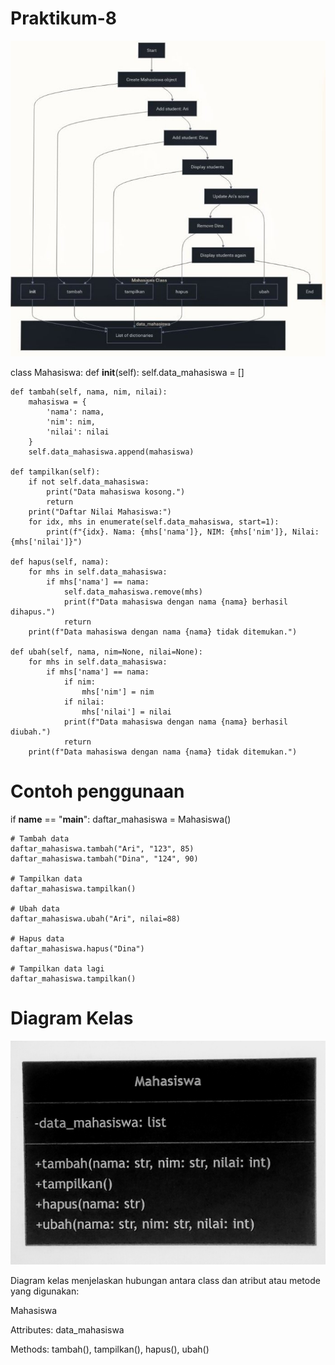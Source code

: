 # Praktikum-8

![](<Flowchart Nilai Mahasiswa_20241204_090619_089_65.jpg>)

class Mahasiswa:
    def __init__(self):
        self.data_mahasiswa = []

    def tambah(self, nama, nim, nilai):
        mahasiswa = {
            'nama': nama,
            'nim': nim,
            'nilai': nilai
        }
        self.data_mahasiswa.append(mahasiswa)

    def tampilkan(self):
        if not self.data_mahasiswa:
            print("Data mahasiswa kosong.")
            return
        print("Daftar Nilai Mahasiswa:")
        for idx, mhs in enumerate(self.data_mahasiswa, start=1):
            print(f"{idx}. Nama: {mhs['nama']}, NIM: {mhs['nim']}, Nilai: {mhs['nilai']}")

    def hapus(self, nama):
        for mhs in self.data_mahasiswa:
            if mhs['nama'] == nama:
                self.data_mahasiswa.remove(mhs)
                print(f"Data mahasiswa dengan nama {nama} berhasil dihapus.")
                return
        print(f"Data mahasiswa dengan nama {nama} tidak ditemukan.")

    def ubah(self, nama, nim=None, nilai=None):
        for mhs in self.data_mahasiswa:
            if mhs['nama'] == nama:
                if nim:
                    mhs['nim'] = nim
                if nilai:
                    mhs['nilai'] = nilai
                print(f"Data mahasiswa dengan nama {nama} berhasil diubah.")
                return
        print(f"Data mahasiswa dengan nama {nama} tidak ditemukan.")

# Contoh penggunaan
if __name__ == "__main__":
    daftar_mahasiswa = Mahasiswa()
    
    # Tambah data
    daftar_mahasiswa.tambah("Ari", "123", 85)
    daftar_mahasiswa.tambah("Dina", "124", 90)
    
    # Tampilkan data
    daftar_mahasiswa.tampilkan()
    
    # Ubah data
    daftar_mahasiswa.ubah("Ari", nilai=88)
    
    # Hapus data
    daftar_mahasiswa.hapus("Dina")
    
    # Tampilkan data lagi
    daftar_mahasiswa.tampilkan()

# Diagram Kelas

![](<Diagram Kelas Mahasiswa_20241207_044952_577_15.jpg>)

Diagram kelas menjelaskan hubungan antara class dan atribut atau metode yang digunakan:

Mahasiswa

Attributes: data_mahasiswa

Methods: tambah(), tampilkan(), hapus(), ubah()  
